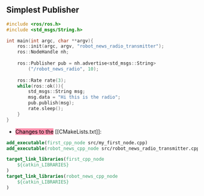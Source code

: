 ## Simplest Publisher
```cpp
#include <ros/ros.h>
#include <std_msgs/String.h>

int main(int argc, char **argv){
	ros::init(argc, argv, "robot_news_radio_transmitter");
	ros::NodeHandle nh;
	
	ros::Publisher pub = nh.advertise<std_msgs::String>
		("/robot_news_radio", 10);
	
	ros::Rate rate(3);
	while(ros::ok()){
		std_msgs::String msg;
		msg.data = "Hi this is the radio";
		pub.publish(msg);
		rate.sleep();
	}
}
```
- <mark style="background: #FF5582A6;">Changes to the</mark> [[CMakeLists.txt]]:
```Cmake
add_executable(first_cpp_node src/my_first_node.cpp)
add_executable(robot_news_cpp_node src/robot_news_radio_transmitter.cpp)

target_link_libraries(first_cpp_node
	${catkin_LIBRARIES}
)
target_link_libraries(robot_news_cpp_node
	${catkin_LIBRARIES}
)
```

